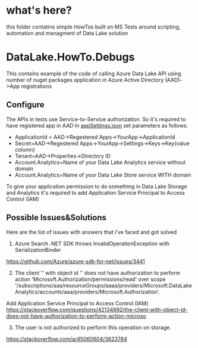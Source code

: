  # what's here?

this folder contatins simple HowTos built on MS Tests around scripting, automation and managment of Data Lake solution

# DataLake.HowTo.Debugs

This contains example of the code of calling Azure Data Lake API using number of nuget packages application in Azure Active Directory (AAD)->App registrations

## Configure

The APIs in tests use Service-to-Service authorization. So it's required to have registered app in AAD
In [appSettings.json](https://github.com/semashkinvg/Azure.HowTos/blob/master/DataLake.HowTos/DataLake.HowTo.Debugs/appSettings.json) set parameters as follows:

 - ApplicationId = AAD->Regestered Apps->YourApp->ApplicationId
 - Secret=AAD->Regestered Apps->YourApp->Settings->Keys->Key(value column)
 - Tenant=AAD->Properties->Directory ID
 - Account.Analytics=Name of your Data Lake Analytics service without domain
 - Account.Analytics=Name of your Data Lake Store service WITH domain


To give your application permission to do something in Data Lake Storage and Analytics it's required to add Application Service Principal to Access Control (IAM)

## Possible Issues&Solutions

Here are the list of issues with answers that i've faced and got solved 
1. Azure Search .NET SDK throws InvalidOperationException with SerializationBinder

  https://github.com/Azure/azure-sdk-for-net/issues/3441

2. The client '' with object id '' does not have authorization to perform action 'Microsoft.Authorization/permissions/read' over scope '/subscriptions/aaa/resourceGroups/aaaa/providers/Microsoft.DataLakeAnalytics/accounts/aaa/providers/Microsoft.Authorization'.

  Add Application Service Principal to Access Control (IAM)
 https://stackoverflow.com/questions/42134892/the-client-with-object-id-does-not-have-authorization-to-perform-action-microso
 
 3. The user is not authorized to perform this operation on storage.
 
  https://stackoverflow.com/a/45060604/3623784 
 




